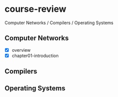 # course-review
Computer Networks / Compilers / Operating Systems

## Computer Networks

- [x] overview
- [x] chapter01-introduction

## Compilers

## Operating Systems

